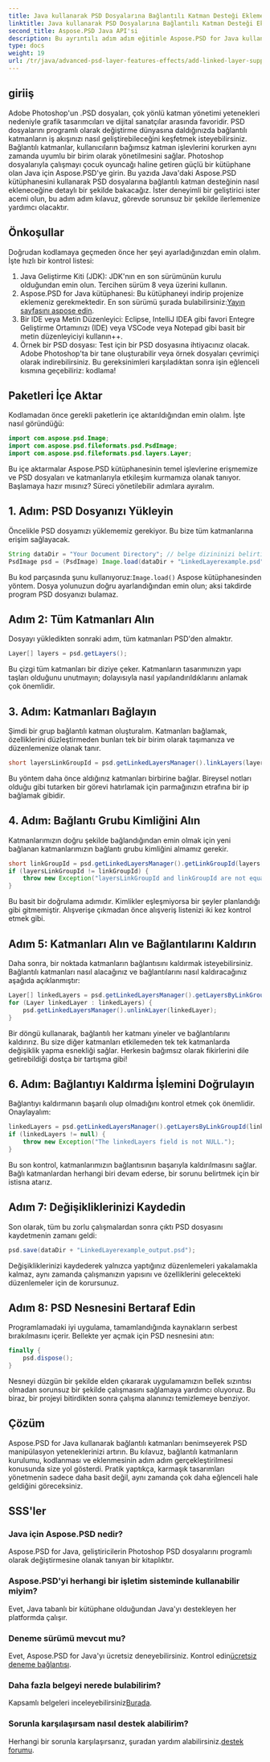 ```yaml
---
title: Java kullanarak PSD Dosyalarına Bağlantılı Katman Desteği Ekleme
linktitle: Java kullanarak PSD Dosyalarına Bağlantılı Katman Desteği Ekleme
second_title: Aspose.PSD Java API'si
description: Bu ayrıntılı adım adım eğitimle Aspose.PSD for Java kullanarak PSD dosyalarına bağlantılı katman desteğinin nasıl ekleneceğini öğrenin. Tasarımcılar ve geliştiriciler için mükemmeldir.
type: docs
weight: 19
url: /tr/java/advanced-psd-layer-features-effects/add-linked-layer-support-psd-files/
---
```

## giriiş
Adobe Photoshop'un .PSD dosyaları, çok yönlü katman yönetimi yetenekleri nedeniyle grafik tasarımcıları ve dijital sanatçılar arasında favoridir. PSD dosyalarını programlı olarak değiştirme dünyasına daldığınızda bağlantılı katmanların iş akışınızı nasıl geliştirebileceğini keşfetmek isteyebilirsiniz. Bağlantılı katmanlar, kullanıcıların bağımsız katman işlevlerini korurken aynı zamanda uyumlu bir birim olarak yönetilmesini sağlar. Photoshop dosyalarıyla çalışmayı çocuk oyuncağı haline getiren güçlü bir kütüphane olan Java için Aspose.PSD'ye girin. 
Bu yazıda Java'daki Aspose.PSD kütüphanesini kullanarak PSD dosyalarına bağlantılı katman desteğinin nasıl ekleneceğine detaylı bir şekilde bakacağız. İster deneyimli bir geliştirici ister acemi olun, bu adım adım kılavuz, görevde sorunsuz bir şekilde ilerlemenize yardımcı olacaktır.
## Önkoşullar
Doğrudan kodlamaya geçmeden önce her şeyi ayarladığınızdan emin olalım. İşte hızlı bir kontrol listesi:
1. Java Geliştirme Kiti (JDK): JDK'nın en son sürümünün kurulu olduğundan emin olun. Tercihen sürüm 8 veya üzerini kullanın.
2.  Aspose.PSD for Java kütüphanesi: Bu kütüphaneyi indirip projenize eklemeniz gerekmektedir. En son sürümü şurada bulabilirsiniz:[Yayın sayfasını aspose edin](https://releases.aspose.com/psd/java/).
3. Bir IDE veya Metin Düzenleyici: Eclipse, IntelliJ IDEA gibi favori Entegre Geliştirme Ortamınızı (IDE) veya VSCode veya Notepad gibi basit bir metin düzenleyiciyi kullanın++.
4. Örnek bir PSD dosyası: Test için bir PSD dosyasına ihtiyacınız olacak. Adobe Photoshop'ta bir tane oluşturabilir veya örnek dosyaları çevrimiçi olarak indirebilirsiniz.
Bu gereksinimleri karşıladıktan sonra işin eğlenceli kısmına geçebiliriz: kodlama!
## Paketleri İçe Aktar
Kodlamadan önce gerekli paketlerin içe aktarıldığından emin olalım. İşte nasıl göründüğü:
```java
import com.aspose.psd.Image;
import com.aspose.psd.fileformats.psd.PsdImage;
import com.aspose.psd.fileformats.psd.layers.Layer;
```
Bu içe aktarmalar Aspose.PSD kütüphanesinin temel işlevlerine erişmemize ve PSD dosyaları ve katmanlarıyla etkileşim kurmamıza olanak tanıyor.
Başlamaya hazır mısınız? Süreci yönetilebilir adımlara ayıralım.
## 1. Adım: PSD Dosyanızı Yükleyin
Öncelikle PSD dosyamızı yüklememiz gerekiyor. Bu bize tüm katmanlarına erişim sağlayacak.
```java
String dataDir = "Your Document Directory"; // belge dizininizi belirtin
PsdImage psd = (PsdImage) Image.load(dataDir + "LinkedLayerexample.psd");
```
 Bu kod parçasında şunu kullanıyoruz:`Image.load()` Aspose kütüphanesinden yöntem. Dosya yolunuzun doğru ayarlandığından emin olun; aksi takdirde program PSD dosyanızı bulamaz. 
## Adım 2: Tüm Katmanları Alın
Dosyayı yükledikten sonraki adım, tüm katmanları PSD'den almaktır.
```java
Layer[] layers = psd.getLayers();
```
Bu çizgi tüm katmanları bir diziye çeker. Katmanların tasarımınızın yapı taşları olduğunu unutmayın; dolayısıyla nasıl yapılandırıldıklarını anlamak çok önemlidir.
## 3. Adım: Katmanları Bağlayın
Şimdi bir grup bağlantılı katman oluşturalım. Katmanları bağlamak, özelliklerini düzleştirmeden bunları tek bir birim olarak taşımanıza ve düzenlemenize olanak tanır.
```java
short layersLinkGroupId = psd.getLinkedLayersManager().linkLayers(layers);
```
Bu yöntem daha önce aldığınız katmanları birbirine bağlar. Bireysel notları olduğu gibi tutarken bir görevi hatırlamak için parmağınızın etrafına bir ip bağlamak gibidir.
## 4. Adım: Bağlantı Grubu Kimliğini Alın
Katmanlarımızın doğru şekilde bağlandığından emin olmak için yeni bağlanan katmanlarımızın bağlantı grubu kimliğini almamız gerekir.
```java
short linkGroupId = psd.getLinkedLayersManager().getLinkGroupId(layers[0]);
if (layersLinkGroupId != linkGroupId) {
    throw new Exception("layersLinkGroupId and linkGroupId are not equal.");
}
```
Bu basit bir doğrulama adımıdır. Kimlikler eşleşmiyorsa bir şeyler planlandığı gibi gitmemiştir. Alışverişe çıkmadan önce alışveriş listenizi iki kez kontrol etmek gibi.
## Adım 5: Katmanları Alın ve Bağlantılarını Kaldırın
Daha sonra, bir noktada katmanların bağlantısını kaldırmak isteyebilirsiniz. Bağlantılı katmanları nasıl alacağınız ve bağlantılarını nasıl kaldıracağınız aşağıda açıklanmıştır:
```java
Layer[] linkedLayers = psd.getLinkedLayersManager().getLayersByLinkGroupId(linkGroupId);
for (Layer linkedLayer : linkedLayers) {
    psd.getLinkedLayersManager().unlinkLayer(linkedLayer);
}
```
Bir döngü kullanarak, bağlantılı her katmanı yineler ve bağlantılarını kaldırırız. Bu size diğer katmanları etkilemeden tek tek katmanlarda değişiklik yapma esnekliği sağlar. Herkesin bağımsız olarak fikirlerini dile getirebildiği dostça bir tartışma gibi!
## 6. Adım: Bağlantıyı Kaldırma İşlemini Doğrulayın
Bağlantıyı kaldırmanın başarılı olup olmadığını kontrol etmek çok önemlidir. Onaylayalım:
```java
linkedLayers = psd.getLinkedLayersManager().getLayersByLinkGroupId(linkGroupId);
if (linkedLayers != null) {
    throw new Exception("The linkedLayers field is not NULL.");
}
```
Bu son kontrol, katmanlarımızın bağlantısının başarıyla kaldırılmasını sağlar. Bağlı katmanlardan herhangi biri devam ederse, bir sorunu belirtmek için bir istisna atarız.
## Adım 7: Değişikliklerinizi Kaydedin
Son olarak, tüm bu zorlu çalışmalardan sonra çıktı PSD dosyasını kaydetmenin zamanı geldi:
```java
psd.save(dataDir + "LinkedLayerexample_output.psd");
```
Değişikliklerinizi kaydederek yalnızca yaptığınız düzenlemeleri yakalamakla kalmaz, aynı zamanda çalışmanızın yapısını ve özelliklerini gelecekteki düzenlemeler için de korursunuz.
## Adım 8: PSD Nesnesini Bertaraf Edin
Programlamadaki iyi uygulama, tamamlandığında kaynakların serbest bırakılmasını içerir. Bellekte yer açmak için PSD nesnesini atın:
```java
finally {
    psd.dispose();
}
```
Nesneyi düzgün bir şekilde elden çıkararak uygulamamızın bellek sızıntısı olmadan sorunsuz bir şekilde çalışmasını sağlamaya yardımcı oluyoruz. Bu biraz, bir projeyi bitirdikten sonra çalışma alanınızı temizlemeye benziyor.
## Çözüm
Aspose.PSD for Java kullanarak bağlantılı katmanları benimseyerek PSD manipülasyon yeteneklerinizi artırın. Bu kılavuz, bağlantılı katmanların kurulumu, kodlanması ve eklenmesinin adım adım gerçekleştirilmesi konusunda size yol gösterdi. Pratik yaptıkça, karmaşık tasarımları yönetmenin sadece daha basit değil, aynı zamanda çok daha eğlenceli hale geldiğini göreceksiniz.
## SSS'ler
### Java için Aspose.PSD nedir?
Aspose.PSD for Java, geliştiricilerin Photoshop PSD dosyalarını programlı olarak değiştirmesine olanak tanıyan bir kitaplıktır.
### Aspose.PSD'yi herhangi bir işletim sisteminde kullanabilir miyim?
Evet, Java tabanlı bir kütüphane olduğundan Java'yı destekleyen her platformda çalışır.
### Deneme sürümü mevcut mu?
 Evet, Aspose.PSD for Java'yı ücretsiz deneyebilirsiniz. Kontrol edin[ücretsiz deneme bağlantısı](https://releases.aspose.com/).
### Daha fazla belgeyi nerede bulabilirim?
 Kapsamlı belgeleri inceleyebilirsiniz[Burada](https://reference.aspose.com/psd/java/).
### Sorunla karşılaşırsam nasıl destek alabilirim?
 Herhangi bir sorunla karşılaşırsanız, şuradan yardım alabilirsiniz.[destek forumu](https://forum.aspose.com/c/psd/34).